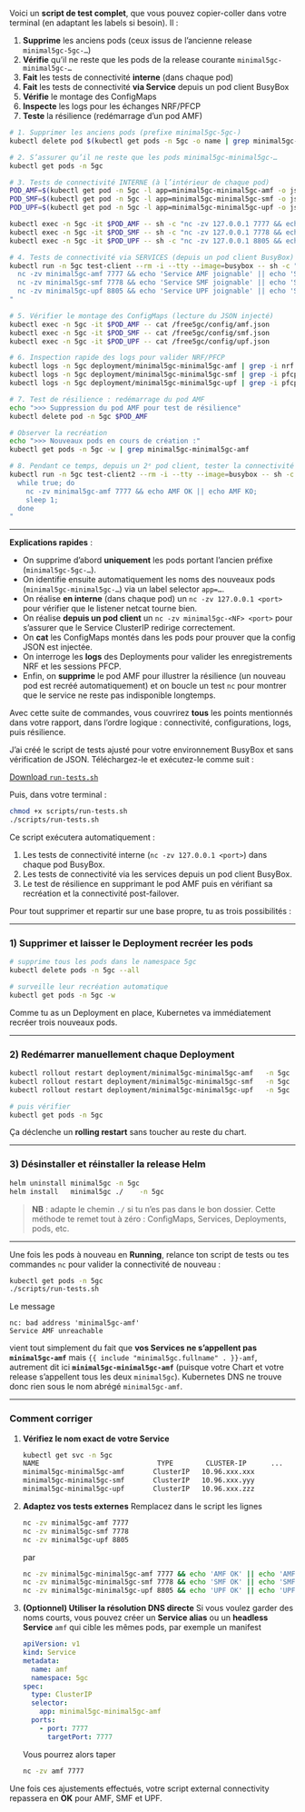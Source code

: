 Voici un **script de test complet**, que vous pouvez copier-coller dans votre terminal (en adaptant les labels si besoin). Il :

1. **Supprime** les anciens pods (ceux issus de l’ancienne release `minimal5gc-5gc-…`)
2. **Vérifie** qu’il ne reste que les pods de la release courante `minimal5gc-minimal5gc-…`
3. **Fait** les tests de connectivité **interne** (dans chaque pod)
4. **Fait** les tests de connectivité **via Service** depuis un pod client BusyBox
5. **Vérifie** le montage des ConfigMaps
6. **Inspecte** les logs pour les échanges NRF/PFCP
7. **Teste** la résilience (redémarrage d’un pod AMF)

```bash
# 1. Supprimer les anciens pods (prefixe minimal5gc-5gc-)
kubectl delete pod $(kubectl get pods -n 5gc -o name | grep minimal5gc-5gc) -n 5gc

# 2. S’assurer qu’il ne reste que les pods minimal5gc-minimal5gc-…
kubectl get pods -n 5gc

# 3. Tests de connectivité INTERNE (à l’intérieur de chaque pod)
POD_AMF=$(kubectl get pod -n 5gc -l app=minimal5gc-minimal5gc-amf -o jsonpath='{.items[0].metadata.name}')
POD_SMF=$(kubectl get pod -n 5gc -l app=minimal5gc-minimal5gc-smf -o jsonpath='{.items[0].metadata.name}')
POD_UPF=$(kubectl get pod -n 5gc -l app=minimal5gc-minimal5gc-upf -o jsonpath='{.items[0].metadata.name}')

kubectl exec -n 5gc -it $POD_AMF -- sh -c "nc -zv 127.0.0.1 7777 && echo 'AMF: port 7777 OK' || echo 'AMF: port 7777 KO'"
kubectl exec -n 5gc -it $POD_SMF -- sh -c "nc -zv 127.0.0.1 7778 && echo 'SMF: port 7778 OK' || echo 'SMF: port 7778 KO'"
kubectl exec -n 5gc -it $POD_UPF -- sh -c "nc -zv 127.0.0.1 8805 && echo 'UPF: port 8805 OK' || echo 'UPF: port 8805 KO'"

# 4. Tests de connectivité via SERVICES (depuis un pod client BusyBox)
kubectl run -n 5gc test-client --rm -i --tty --image=busybox -- sh -c "
  nc -zv minimal5gc-amf 7777 && echo 'Service AMF joignable' || echo 'Service AMF INJOIGNABLE';
  nc -zv minimal5gc-smf 7778 && echo 'Service SMF joignable' || echo 'Service SMF INJOIGNABLE';
  nc -zv minimal5gc-upf 8805 && echo 'Service UPF joignable' || echo 'Service UPF INJOIGNABLE';
"

# 5. Vérifier le montage des ConfigMaps (lecture du JSON injecté)
kubectl exec -n 5gc -it $POD_AMF -- cat /free5gc/config/amf.json
kubectl exec -n 5gc -it $POD_SMF -- cat /free5gc/config/smf.json
kubectl exec -n 5gc -it $POD_UPF -- cat /free5gc/config/upf.json

# 6. Inspection rapide des logs pour valider NRF/PFCP
kubectl logs -n 5gc deployment/minimal5gc-minimal5gc-amf | grep -i nrf
kubectl logs -n 5gc deployment/minimal5gc-minimal5gc-smf | grep -i pfcp
kubectl logs -n 5gc deployment/minimal5gc-minimal5gc-upf | grep -i pfcp

# 7. Test de résilience : redémarrage du pod AMF
echo ">>> Suppression du pod AMF pour test de résilience"
kubectl delete pod -n 5gc $POD_AMF

# Observer la recréation
echo ">>> Nouveaux pods en cours de création :"
kubectl get pods -n 5gc -w | grep minimal5gc-minimal5gc-amf

# 8. Pendant ce temps, depuis un 2ᵉ pod client, tester la connectivité répétée
kubectl run -n 5gc test-client2 --rm -i --tty --image=busybox -- sh -c "
  while true; do
    nc -zv minimal5gc-amf 7777 && echo AMF OK || echo AMF KO;
    sleep 1;
  done
"
```

---

**Explications rapides** :

* On supprime d’abord **uniquement** les pods portant l’ancien préfixe (`minimal5gc-5gc-…`).
* On identifie ensuite automatiquement les noms des nouveaux pods (`minimal5gc-minimal5gc-…`) via un label selector `app=…`.
* On réalise **en interne** (dans chaque pod) un `nc -zv 127.0.0.1 <port>` pour vérifier que le listener netcat tourne bien.
* On réalise **depuis un pod client** un `nc -zv minimal5gc-<NF> <port>` pour s’assurer que le Service ClusterIP redirige correctement.
* On **cat** les ConfigMaps montés dans les pods pour prouver que la config JSON est injectée.
* On interroge les **logs** des Deployments pour valider les enregistrements NRF et les sessions PFCP.
* Enfin, on **supprime** le pod AMF pour illustrer la résilience (un nouveau pod est recréé automatiquement) et on boucle un test `nc` pour montrer que le service ne reste pas indisponible longtemps.

Avec cette suite de commandes, vous couvrirez **tous** les points mentionnés dans votre rapport, dans l’ordre logique : connectivité, configurations, logs, puis résilience.

J’ai créé le script de tests ajusté pour votre environnement BusyBox et sans vérification de JSON. Téléchargez-le et exécutez-le comme suit :

[Download `run-tests.sh`](sandbox:/mnt/data/scripts/run-tests.sh)

Puis, dans votre terminal :

```bash
chmod +x scripts/run-tests.sh
./scripts/run-tests.sh
```

Ce script exécutera automatiquement :

1. Les tests de connectivité interne (`nc -zv 127.0.0.1 <port>`) dans chaque pod BusyBox.
2. Les tests de connectivité via les services depuis un pod client BusyBox.
3. Le test de résilience en supprimant le pod AMF puis en vérifiant sa recréation et la connectivité post-failover.

Pour tout supprimer et repartir sur une base propre, tu as trois possibilités :

---

### 1) Supprimer et laisser le Deployment recréer les pods

```bash
# supprime tous les pods dans le namespace 5gc
kubectl delete pods -n 5gc --all

# surveille leur recréation automatique
kubectl get pods -n 5gc -w
```

Comme tu as un Deployment en place, Kubernetes va immédiatement recréer trois nouveaux pods.

---

### 2) Redémarrer manuellement chaque Deployment

```bash
kubectl rollout restart deployment/minimal5gc-minimal5gc-amf   -n 5gc
kubectl rollout restart deployment/minimal5gc-minimal5gc-smf   -n 5gc
kubectl rollout restart deployment/minimal5gc-minimal5gc-upf   -n 5gc

# puis vérifier
kubectl get pods -n 5gc
```

Ça déclenche un **rolling restart** sans toucher au reste du chart.

---

### 3) Désinstaller et réinstaller la release Helm

```bash
helm uninstall minimal5gc -n 5gc
helm install   minimal5gc ./    -n 5gc
```

> **NB** : adapte le chemin `./` si tu n’es pas dans le bon dossier.
> Cette méthode te remet tout à zéro : ConfigMaps, Services, Deployments, pods, etc.

---

Une fois les pods à nouveau en **Running**, relance ton script de tests ou tes commandes `nc` pour valider la connectivité de nouveau :

```bash
kubectl get pods -n 5gc
./scripts/run-tests.sh
```


Le message

```
nc: bad address 'minimal5gc-amf'
Service AMF unreachable
```

vient tout simplement du fait que **vos Services ne s’appellent pas `minimal5gc-amf`** mais `{{ include "minimal5gc.fullname" . }}-amf`, autrement dit ici **`minimal5gc-minimal5gc-amf`** (puisque votre Chart et votre release s’appellent tous les deux `minimal5gc`). Kubernetes DNS ne trouve donc rien sous le nom abrégé `minimal5gc-amf`.

---

### Comment corriger

1. **Vérifiez le nom exact de votre Service**

   ```bash
   kubectl get svc -n 5gc
   NAME                             TYPE        CLUSTER-IP      ...  
   minimal5gc-minimal5gc-amf       ClusterIP   10.96.xxx.xxx  
   minimal5gc-minimal5gc-smf       ClusterIP   10.96.xxx.yyy  
   minimal5gc-minimal5gc-upf       ClusterIP   10.96.xxx.zzz  
   ```

2. **Adaptez vos tests externes**
   Remplacez dans le script les lignes

   ```bash
   nc -zv minimal5gc-amf 7777
   nc -zv minimal5gc-smf 7778
   nc -zv minimal5gc-upf 8805
   ```

   par

   ```bash
   nc -zv minimal5gc-minimal5gc-amf 7777 && echo 'AMF OK' || echo 'AMF KO'
   nc -zv minimal5gc-minimal5gc-smf 7778 && echo 'SMF OK' || echo 'SMF KO'
   nc -zv minimal5gc-minimal5gc-upf 8805 && echo 'UPF OK' || echo 'UPF KO'
   ```

3. **(Optionnel) Utiliser la résolution DNS directe**
   Si vous voulez garder des noms courts, vous pouvez créer un **Service alias** ou un **headless Service** `amf` qui cible les mêmes pods, par exemple un manifest

   ```yaml
   apiVersion: v1
   kind: Service
   metadata:
     name: amf
     namespace: 5gc
   spec:
     type: ClusterIP
     selector:
       app: minimal5gc-minimal5gc-amf
     ports:
       - port: 7777
         targetPort: 7777
   ```

   Vous pourrez alors taper

   ```bash
   nc -zv amf 7777
   ```

Une fois ces ajustements effectués, votre script external connectivity repassera en **OK** pour AMF, SMF et UPF.
